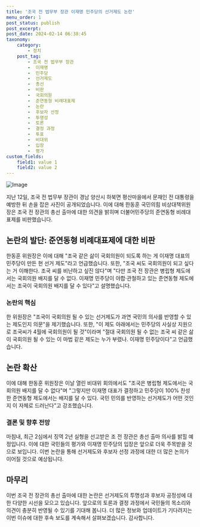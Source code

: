 ```yaml
---
title: '조국 전 법무부 장관 이재명 민주당의 선거제도 논란'
menu_order: 1
post_status: publish
post_excerpt: 
post_date: 2024-02-14 06:38:45
taxonomy:
    category:
        - 정치
    post_tag:
        - 조국 전 법무부 장관
        -  이재명
        -  민주당
        -  선거제도
        -  총선
        -  비판
        -  국회의원
        -  준연동형 비례대표제
        -  논란
        -  후보자 선정
        -  투명성
        -  토론
        -  결정 과정
        -  투표
        -  비대위
        -  입장
        -  평가
custom_fields:
    field1: value 1
    field2: value 2
---
```


![Image](https://imgnews.pstatic.net/image/088/2024/02/13/0000861907_002_20240213103401272.jpg?type=w647)

지난 12일, 조국 전 법무부 장관이 경남 양산시 하북면 평산마을에서 문재인 전 대통령을 예방한 뒤 손을 잡은 사진이 공개되었습니다. 이에 대해 한동훈 국민의힘 비상대책위원장은 조국 전 장관의 총선 출마에 대한 의견을 밝히며 더불어민주당의 준연동형 비례대표제를 비판했습니다.
## 논란의 발단: 준연동형 비례대표제에 대한 비판
한동훈 위원장은 이에 대해 "조국 같은 삶이 국회의원이 되도록 하는 게 이재명 대표의 민주당이 만든 현 선거 제도"라고 언급했습니다. 또한, "조국 씨도 국회의원이 되고 싶다는 거 이해한다. 조국 씨를 비난하고 싶진 않다"며 "다만 조국 전 장관은 병립형 제도에서는 국회의원 배지를 달 수 없다. 이재명 민주당이 야합·관철하고 있는 준연동형 제도에서는 조국이 국회의원 배지를 달 수 있다"고 설명했습니다.
### 논란의 핵심
한 위원장은 "조국이 국회의원 될 수 있는 선거제도가 과연 국민의 의사를 반영할 수 있는 제도인지 의문"을 제기했습니다. 또한, "이 제도 아래에서는 민주당의 사실상 지원으로 조국씨가 4월에 국회의원이 될 것"이라며 "절대 국회의원 될 수 없는 조국 씨 같은 삶이 국회의원 될 수 있는 이 마법 같은 제도는 누가 부렸나. 이재명 민주당이다"고 언급했습니다.
## 논란 확산
이에 대해 한동훈 위원장은 이날 열린 비대위 회의에서도 "조국은 병립형 제도에서는 국회의원 배지를 달 수 없다"며 "그렇지만 이재명 대표가 결정하고 민주당이 100% 찬성한 준연동형 제도에서는 배지를 달 수 있다. 국민 민의를 반영하는 선거제도가 어떤 것인지 이 자체로 드러난다"고 강조했습니다.
### 결론 및 향후 전망
마침내, 최근 2심에서 징역 2년 실형을 선고받은 조 전 장관은 총선 출마 의사를 밝힐 예정입니다. 이에 대한 국민들의 평가와 이재명 민주당의 입장은 앞으로 더욱 주목받을 것으로 보입니다. 이번 논란을 통해 선거제도와 후보자 선정 과정에 대한 더 많은 논의가 이어질 것으로 예상됩니다.
## 마무리
이번 조국 전 장관의 총선 출마에 대한 논란은 선거제도의 투명성과 후보자 공정성에 대한 다양한 시선을 모으고 있습니다. 앞으로의 토론과 결정 과정에서 국민들의 목소리와 의견이 충분히 반영될 수 있기를 기대해 봅니다. 더 많은 정보와 업데이트가 기다려지는 이번 이슈에 대한 후속 보도를 계속해서 살펴보겠습니다. 감사합니다.
